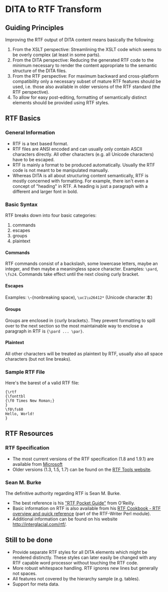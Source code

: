 # DITA to RTF Transform

## Guiding Principles

Improving the RTF output of DITA content means basically the following:

1. From the XSLT perspective: Streamlining the XSLT code which seems to be overly complex (at least in some parts).
2. From the DITA perspective: Reducing the generated RTF code to the minimum necessary to render the content appropriate to the semantic structure of the DITA files.
3. From the RTF perspective: For maximum backward and cross-platform compatibility only a necessary subset of mature RTF features should be used, i.e. those also available in older versions of the RTF standard (the RTF perspective).
4. To allow for easy post-editing, formatting of semantically distinct elements should be provided using RTF styles.

## RTF Basics

### General Information
- RTF is a text based format.
- RTF files are ANSI encoded and can usually only contain ASCII characters directly. All other characters (e.g. all Unicode characters) have to be escaped.
- RTF is mainly a format to be produced automatically. Usually the RTF code is not meant to be manipulated manually. 
- Whereas DITA is all about structuring content semantically, RTF is mostly concerned with formatting. For example, there isn't even a concept of "heading" in RTF. A heading is just a paragraph with a different and larger font in bold.

### Basic Syntax
RTF breaks down into four basic categories: 
1. commands
2. escapes 
3. groups 
4. plaintext

#### Commands
RTF commands consist of a backslash, some lowercase letters, maybe an integer, and then maybe a meaningless space character. Examples: `\pard`, `\fs24`. Commands take effect until the next closing curly bracket.

#### Escapes
Examples: `\~`(nonbreaking space),  `\uc1\u26412*` (Unicode character 本)

#### Groups
Groups are enclosed in `{`curly brackets`}`. They prevent formatting to spill over to the next section so the most maintainable way to enclose a paragraph in RTF is `{\pard ... \par}`.

#### Plaintext
All other characters will be treated as plaintext by RTF, usually also all space characters (but not line breaks).

### Sample RTF File
Here's the barest of a valid RTF file:

```
{\rtf
{\fonttbl 
{\f0 Times New Roman;}
}
\f0\fs60 
Hello, World!
} 
```

## RTF Resources

### RTF Specification
- The most current versions of the RTF specification (1.8 and 1.9.1) are available from [Microsoft](http://search.microsoft.com/en-us/DownloadResults.aspx?q=rtf+specification&sortby=-availabledate)
- Older versions (1.3, 1.5, 1.7) can be found on the [RTF Tools website](http://www.snake.net/software/RTF/).

### Sean M. Burke
The definitive authority regarding RTF is Sean M. Burke. 
- The best reference is his ["RTF Pocket Guide"](http://shop.oreilly.com/product/9780596004750.do) from O'Reilly.  
- Basic information on RTF is also available from his [RTF Cookbook - RTF overview and quick reference](http://search.cpan.org/~sburke/RTF-Writer/lib/RTF/Cookbook.pod) (part of the RTF-Writer Perl module).
- Additional information can be found on his website http://interglacial.com/rtf/.

## Still to be done
- Provide separate RTF styles for all DITA elements which might be rendered distinctly. These styles can later easily be changed with any RTF capable word processor without touching the RTF code.
- More robust whitespace handling. RTF ignores new lines but generally not spaces.
- All features not covered by the hierarchy sample (e.g. tables).
- Support for meta data.